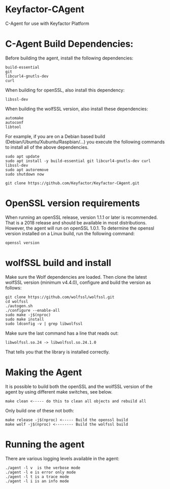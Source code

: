 # Keyfactor-CAgent
C-Agent for use with Keyfactor Platform

# C-Agent Build Dependencies:
Before building the agent, install the following dependencies:

	build-essential
	git
	libcurl4-gnutls-dev
	curl

When building for openSSL, also install this dependency:

	libssl-dev

When building the wolfSSL version, also install these dependencies:

	automake
	autoconf
	libtool

For example, if you are on a Debian based build (Debian/Ubuntu/Xubuntu/Raspbian/...) you execute the following commands to install all of the above dependencies.
	
	sudo apt update
	sudo apt install -y build-essential git libcurl4-gnutls-dev curl libssl-dev
	sudo apt autoremove
	sudo shutdown now
	
	git clone https://github.com/Keyfactor/Keyfactor-CAgent.git

# OpenSSL version requirements
When running an openSSL release, version 1.1.1 or later is recommended.  That is a 2018 release and should be available in most distributions.
However, the agent will run on openSSL 1.0.1.  To determine the openssl version installed on a Linux build, run the following command:

	openssl version

# wolfSSL build and install
Make sure the Wolf dependencies are loaded.  Then clone the latest wolfSSL version (minimum v4.4.0), configure and build the version as follows:

	git clone https://github.com/wolfssl/wolfssl.git
	cd wolfssl
	./autogen.sh
	./configure --enable-all
	sudo make -j$(nproc)
	sudo make install
	sudo ldconfig -v | grep libwolfssl

Make sure the last command has a line that reads out:

	libwolfssl.so.24 -> libwolfssl.so.24.1.0

That tells you that the library is installed correctly.

# Making the Agent
It is possible to build both the openSSL and the wolfSSL version of the agent by using different make switches, see below.

	make clean <----- do this to clean all objects and rebuild all
Only build one of these not both:

	make release -j$(nproc) <----- Build the openssl build 
	make wolf -j$(nproc) <-------- Build the wolfssl build 
	
# Running the agent

There are various logging levels available in the agent:

	./agent -l v  is the verbose mode
	./agent -l e is error only mode
	./agent -l t is a trace mode
	./agent -l i is an info mode


